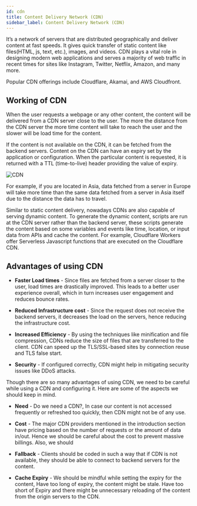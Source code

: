 ```yaml
---
id: cdn
title: Content Delivery Network (CDN)
sidebar_label: Content Delivery Network (CDN)
---
```


It’s a network of servers that are distributed geographically and deliver content at fast speeds. It gives quick transfer of static content like files(HTML, js, text, etc.), images, and videos.
CDN plays a vital role in designing modern web applications and serves a majority of web traffic in recent times for sites like Instagram, Twitter, Netflix, Amazon, and many more.

Popular CDN offerings include Cloudflare, Akamai, and AWS Cloudfront.

## Working of CDN

When the user requests a webpage or any other content, the content will be delivered from a CDN server close to the user. The more the distance from the CDN server the more time content will take to reach the user and the slower will be load time for the content.

If the content is not available on the CDN, it can be fetched from the backend servers. Content on the CDN can have an expiry set by the application or configuration.  When the particular content is requested, it is returned with a TTL (time-to-live) header providing the value of expiry.

![CDN](/img/cdn/cdn.jpg)


For example, if you are located in Asia, data fetched from a server in Europe will take more time than the same data fetched from a server in Asia itself due to the distance the data has to travel.

Similar to static content delivery, nowadays CDNs are also capable of serving dynamic content. To generate the dynamic content, scripts are run at the CDN server rather than the backend server,  these scripts generate the content based on some variables and events like time, location, or input data from APIs and cache the content. For example, Cloudflare Workers offer Serverless Javascript functions that are executed on the Cloudflare CDN.

## Advantages of using CDN

- **Faster Load times** - Since files are fetched from a server closer to the user, load times are drastically improved. This leads to a better user experience overall, which in turn increases user engagement and reduces bounce rates. 

- **Reduced Infrastructure cost** - Since the request does not receive the backend servers, it decreases the load on the servers, hence reducing the infrastructure cost.

- **Increased Efficiency** - By using the techniques like minification and file compression, CDNs reduce the size of files that are transferred to the client. CDN can speed up the TLS/SSL-based sites by connection reuse and TLS false start.

- **Security** -  If configured correctly, CDN might help in mitigating security issues like DDoS attacks.


Though there are so many advantages of using CDN, we need to be careful while using a CDN and configuring it. Here are some of the aspects we should keep in mind.
	
- **Need** - Do we need a CDN?, In case our content is not accessed frequently or refreshed too quickly, then CDN might not be of any use.

- **Cost** - The major CDN providers mentioned in the introduction section have pricing based on the number of requests or the amount of data in/out. Hence we should be careful about the cost to prevent massive billings. Also, we should 

- **Fallback** - Clients should be coded in such a way that if CDN is not available, they should be able to connect to backend servers for the content.

- **Cache Expiry** - We should be mindful while setting the expiry for the content, Have too long of expiry, the content might be stale. Have too short of Expiry and there might be unnecessary reloading of the content from the origin servers to the CDN.

